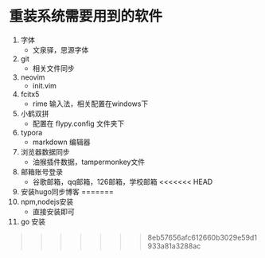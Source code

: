 # 重装系统需要用到的软件
1. 字体
	- 文泉驿，思源字体
1. git
    - 相关文件同步
1. neovim
	- init.vim
2. fcitx5
	- rime 输入法，相关配置在windows下
3. 小鹤双拼
	- 配置在 flypy.config 文件夹下
3. typora 
	- markdown 编辑器
4. 浏览器数据同步
	- 油猴插件数据，tampermonkey文件
5. 邮箱账号登录 
	- 谷歌邮箱，qq邮箱，126邮箱，学校邮箱
<<<<<<< HEAD
6. 安装hugo同步博客
=======
6. npm,nodejs安装
    - 直接安装即可
7. go 安装
>>>>>>> 8eb57656afc612660b3029e59d1933a81a3288ac
